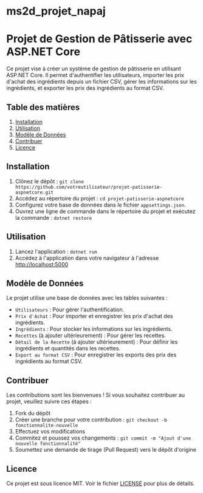 # ms2d_projet_napaj
# Projet de Gestion de Pâtisserie avec ASP.NET Core

Ce projet vise à créer un système de gestion de pâtisserie en utilisant ASP.NET Core. Il permet d'authentifier les utilisateurs, importer les prix d'achat des ingrédients depuis un fichier CSV, gérer les informations sur les ingrédients, et exporter les prix des ingrédients au format CSV.

## Table des matières

1. [Installation](#installation)
2. [Utilisation](#utilisation)
3. [Modèle de Données](#modèle-de-données)
4. [Contribuer](#contribuer)
5. [Licence](#licence)

## Installation

1. Clônez le dépôt : `git clone https://github.com/votreutilisateur/projet-patisserie-aspnetcore.git`
2. Accédez au répertoire du projet : `cd projet-patisserie-aspnetcore`
3. Configurez votre base de données dans le fichier `appsettings.json`.
4. Ouvrez une ligne de commande dans le répertoire du projet et exécutez la commande : `dotnet restore`

## Utilisation

1. Lancez l'application : `dotnet run`
2. Accédez à l'application dans votre navigateur à l'adresse [http://localhost:5000](http://localhost:5000)

## Modèle de Données

Le projet utilise une base de données avec les tables suivantes :
- `Utilisateurs` : Pour gérer l'authentification.
- `Prix d'Achat` : Pour importer et enregistrer les prix d'achat des ingrédients.
- `Ingrédients` : Pour stocker les informations sur les ingrédients.
- `Recettes` (à ajouter ultérieurement) : Pour gérer les recettes.
- `Détail de la Recette` (à ajouter ultérieurement) : Pour définir les ingrédients et quantités dans les recettes.
- `Export au format CSV` : Pour enregistrer les exports des prix des ingrédients au format CSV.

## Contribuer

Les contributions sont les bienvenues ! Si vous souhaitez contribuer au projet, veuillez suivre ces étapes :
1. Fork du dépôt
2. Créer une branche pour votre contribution : `git checkout -b fonctionnalite-nouvelle`
3. Effectuez vos modifications
4. Commitez et poussez vos changements : `git commit -m "Ajout d'une nouvelle fonctionnalité"`
5. Soumettez une demande de tirage (Pull Request) vers le dépôt d'origine

## Licence

Ce projet est sous licence MIT. Voir le fichier [LICENSE](LICENSE) pour plus de détails.
